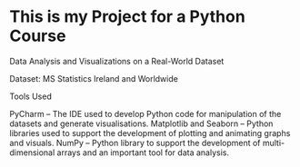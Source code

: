 # This is my Project for a Python Course

Data Analysis and Visualizations on a Real-World Dataset

Dataset: MS Statistics Ireland and Worldwide

Tools Used

PyCharm – The IDE used to develop Python code for manipulation of the datasets and generate visualisations.
Matplotlib and Seaborn – Python libraries used to support the development of plotting and animating graphs and visuals.
NumPy – Python library to support the development of multi-dimensional arrays and an important tool for data analysis.
